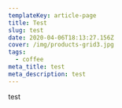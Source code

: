 ```yaml
---
templateKey: article-page
title: Test
slug: test
date: 2020-04-06T18:13:27.156Z
cover: /img/products-grid3.jpg
tags:
  - coffee
meta_title: test
meta_description: test
---
```

test
